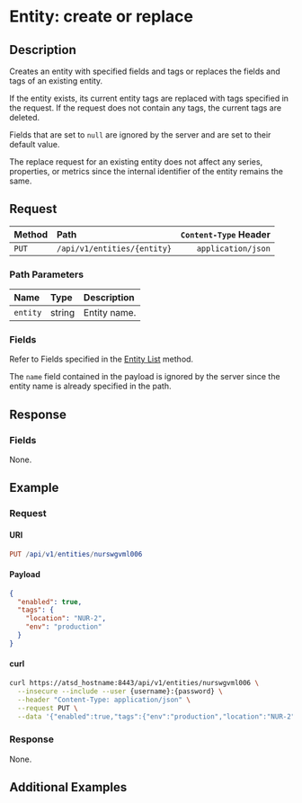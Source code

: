 # Entity: create or replace

## Description

Creates an entity with specified fields and tags or replaces the fields and tags of an existing entity.

If the entity exists, its current entity tags are replaced with tags specified in the request. If the request does not contain any tags, the current tags are deleted.

Fields that are set to `null` are ignored by the server and are set to their default value.

The replace request for an existing entity does not affect any series, properties, or metrics since the internal identifier of the entity remains the same.

## Request

| Method | Path | `Content-Type` Header|
|:---|:---|---:|
| `PUT` | `/api/v1/entities/{entity}` | `application/json` |

### Path Parameters

|**Name**|**Type**|**Description**|
|:---|:---|:---|
| `entity` |string|Entity name.|

### Fields

Refer to Fields specified in the [Entity List](list.md#fields) method.

The `name` field contained in the payload is ignored by the server since the entity name is already specified in the path.

## Response

### Fields

None.

## Example

### Request

#### URI

```elm
PUT /api/v1/entities/nurswgvml006
```

#### Payload

```json
{
  "enabled": true,
  "tags": {
    "location": "NUR-2",
    "env": "production"
  }
}
```

#### curl

```bash
curl https://atsd_hostname:8443/api/v1/entities/nurswgvml006 \
  --insecure --include --user {username}:{password} \
  --header "Content-Type: application/json" \
  --request PUT \
  --data '{"enabled":true,"tags":{"env":"production","location":"NUR-2"}}'
```

### Response

None.

## Additional Examples
